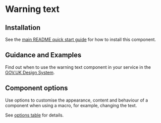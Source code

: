 # Warning text

## Installation

See the [main README quick start guide](https://github.com/alphagov/govuk-frontend/tree/test_moving_docs#quick-start) for how to install this component.

## Guidance and Examples

Find out when to use the warning text component in your service in the [GOV.UK Design System](https://test_moving_docs--govuk-design-system-preview.netlify.com/components/warning-text).

## Component options

Use options to customise the appearance, content and behaviour of a component when using a macro, for example, changing the text.

See [options table](https://test_moving_docs--govuk-design-system-preview.netlify.com/components/warning-text/#options-warning-text-example) for details.
